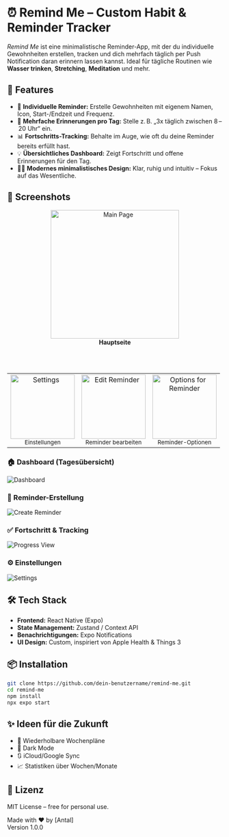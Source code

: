 # ⏰ Remind Me – Custom Habit & Reminder Tracker

_Remind Me_ ist eine minimalistische Reminder-App, mit der du individuelle Gewohnheiten erstellen, tracken und dich mehrfach täglich per Push Notification daran erinnern lassen kannst. Ideal für tägliche Routinen wie **Wasser trinken**, **Stretching**, **Meditation** und mehr.

## 🧠 Features

- 🎯 **Individuelle Reminder:** Erstelle Gewohnheiten mit eigenem Namen, Icon, Start-/Endzeit und Frequenz.
- 🔔 **Mehrfache Erinnerungen pro Tag:** Stelle z. B. „3x täglich zwischen 8 – 20 Uhr“ ein.
- 📊 **Fortschritts-Tracking:** Behalte im Auge, wie oft du deine Reminder bereits erfüllt hast.
- 💡 **Übersichtliches Dashboard:** Zeigt Fortschritt und offene Erinnerungen für den Tag.
- 🧘‍♂️ **Modernes minimalistisches Design:** Klar, ruhig und intuitiv – Fokus auf das Wesentliche.



## 📸 Screenshots

<div align="center">

  <!-- Main Page Screenshot -->
  <img src="assets/screens/iPhone%2014%20&%2015%20Pro%20-%201.png" alt="Main Page" width="300" />
  <br/>
  <b>Hauptseite</b>

  <br/><br/>

  <!-- Row of Screenshots -->
  <table>
    <tr>
      <td align="center">
        <img src="assets/screens/iPhone%2014%20&%2015%20Pro%20-%208.png" alt="Settings" width="150" /><br/>
        <sub>Einstellungen</sub>
      </td>
      <td align="center">
        <img src="assets/screens/iPhone%2014%20&%2015%20Pro%20-%204.png" alt="Edit Reminder" width="150" /><br/>
        <sub>Reminder bearbeiten</sub>
      </td>
      <td align="center">
        <img src="assets/screens/iPhone%2014%20&%2015%20Pro%20-%203.png" alt="Options for Reminder" width="150" /><br/>
        <sub>Reminder-Optionen</sub>
      </td>
    </tr>
  </table>

</div>

### 🏠 Dashboard (Tagesübersicht)

![Dashboard](assets/screens/iPhone%2014%20&%2015%20Pro%20-%203.png)

### 📅 Reminder-Erstellung

![Create Reminder](assets/screens/iPhone%2014%20&%2015%20Pro%20-%204.png)

### ✅ Fortschritt & Tracking

![Progress View](assets/screens/iPhone%2014%20&%2015%20Pro%20-%208.png)

### ⚙️ Einstellungen

![Settings](assets/screens/iPhone%2014%20&%2015%20Pro%20-%201.png)



## 🛠️ Tech Stack

- **Frontend:** React Native (Expo)
- **State Management:** Zustand / Context API
- **Benachrichtigungen:** Expo Notifications
- **UI Design:** Custom, inspiriert von Apple Health & Things 3



## 📦 Installation

```bash
git clone https://github.com/dein-benutzername/remind-me.git
cd remind-me
npm install
npx expo start
```



## ✨ Ideen für die Zukunft

- 🔁 Wiederholbare Wochenpläne  
- 🌙 Dark Mode  
- 🔃 iCloud/Google Sync  
- 📈 Statistiken über Wochen/Monate



## 📄 Lizenz

MIT License – free for personal use.



Made with ❤️ by [Antal]  
Version 1.0.0
